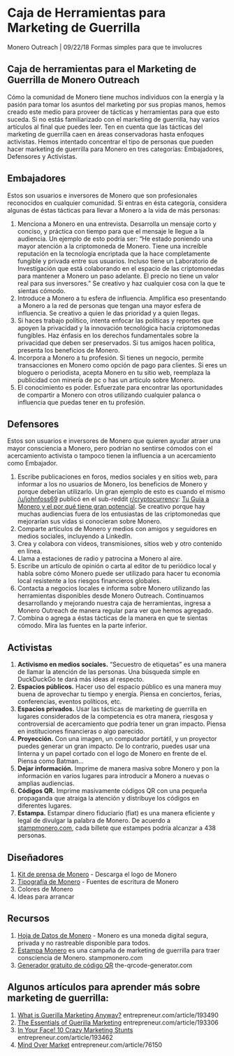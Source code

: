 # Caja de Herramientas para Marketing de Guerrilla

Monero Outreach | 09/22/18 Formas simples para que te involucres

## Caja de herramientas para el Marketing de Guerrilla de Monero Outreach

Cómo la comunidad de Monero tiene muchos individuos con la energía y la pasión para tomar los asuntos del marketing por sus propias manos, hemos creado este medio para proveer de tácticas y herramientas para que esto suceda. Si no estás familiarizado con el marketing de guerrilla, hay varios artículos al final que puedes leer. Ten en cuenta que las tácticas del marketing de guerrilla caen en áreas conservadoras hasta enfoques activistas. Hemos intentado concentrar el tipo de personas que pueden hacer marketing de guerrilla para Monero en tres categorías: Embajadores, Defensores y Activistas.

## Embajadores

Estos son usuarios e inversores de Monero que son profesionales reconocidos en cualquier comunidad. Si entras en ésta categoría, considera algunas de éstas tácticas para llevar a Monero a la vida de más personas:

1. Menciona a Monero en una entrevista. Desarrolla un mensaje corto y conciso, y práctica con tiempo para que el mensaje le llegue a la audiencia. Un ejemplo de esto podría ser: “He estado poniendo una mayor atención a la criptomoneda de Monero. Tiene una increíble reputación en la tecnología encriptada que la hace completamente fungible y privada entre sus usuarios. Incluso tiene un Laboratorio de Investigación que está colaborando en el espacio de las criptomonedas para mantener a Monero un paso adelante. El precio no tiene un valor real para sus inversores.” Se creativo y haz cualquier cosa con la que te sientas cómodo.
2. Introduce a Monero a tu esfera de influencia. Amplifica eso presentando a Monero a la red de personas que tengan una mayor esfera de influencia. Se creativo a quien le das prioridad y a quien llegas.
3. Si haces trabajo político, intenta enfocar las políticas y reportes que apoyen la privacidad y la innovación tecnológica hacia criptomonedas fungibles. Haz énfasis en los derechos fundamentales sobre la privacidad que deben ser preservados. Si tus amigos hacen política, presenta los beneficios de Monero.
4. Incorpora a Monero a tu profesión. Si tienes un negocio, permite transacciones en Monero como opción de pago para clientes. Si eres un bloguero o periodista, acepta Monero en tu sitio web, reemplaza la publicidad con minería de pc o has un artículo sobre Monero.
5. El conocimiento es poder. Esfuerzate para encontrar las oportunidades de compartir a Monero con otros utilizando cualquier palanca o influencia que puedas tener en tu profesión.

## Defensores

Estos son usuarios e inversores de Monero que quieren ayudar atraer una mayor consciencia a Monero, pero podrían no sentirse cómodos con el acercamiento activista o tampoco tienen la influencia a un acercamiento como Embajador.

1. Escribe publicaciones en foros, medios sociales y en sitios web, para informar a los no usuarios de Monero, los beneficios de Monero y porque deberían utilizarlo. Un gran ejemplo de esto es cuando el mismo [/u/johnfoss69](https://www.reddit.com/user/johnfoss69) publicó en el sub-reddit  [r/cryptocurrency](https://www.reddit.com/r/CryptoCurrency/): [Tu Guía a Monero y el por qué tiene gran potencial](https://www.reddit.com/r/CryptoCurrency/comments/7ra409/your_guide_to_monero_and_why_it_has_great/). Se creativo porque hay muchas audiencias fuera de los entusiastas de las criptomonedas que mejorarían sus vidas si conocieran sobre Monero.
2. Comparte artículos de Monero y medios con amigos y seguidores en medios sociales, incluyendo a LinkedIn.
3. Crea y colabora con videos, transmisiones, sitios web y otro contenido en línea.
4. Llama a estaciones de radio y patrocina a Monero al aire.
5. Escribe un artículo de opinión o carta al editor de tu periódico local y habla sobre cómo Monero puede ser utilizado para hacer tu economía local resistente a los riesgos financieros globales.
6. Contacta a negocios locales e informa sobre Monero utilizando las herramientas disponibles desde Monero Outreach. Continuamos desarrollando y mejorando nuestra caja de herramientas, ingresa a Monero Outreach de manera regular para ver que hemos agregado.
7. Combina o agrega a éstas tácticas de la manera en que te sientas cómodo. Mira las fuentes en la parte inferior.

## Activistas

1. **Activismo en medios sociales.** “Secuestro de etiquetas” es una manera de llamar la atención de las personas. Una búsqueda simple en DuckDuckGo te dará más ideas al respecto.
2. **Espacios públicos.** Hacer uso del espacio público es una manera muy buena de aprovechar tu tiempo y energía. Piensa en conciertos, ferias, conferencias, eventos políticos, etc.
3. **Espacios privados.** Usar las tácticas de marketing de guerrilla en lugares considerados de la competencia es otra manera, riesgosa y controversial de acercamiento que podría tener un gran impacto. Piensa en instituciones financieras o algo parecido.
4. **Proyección.** Con una imagen, un computador portátil, y un proyector puedes generar un gran impacto. De lo contrario, puedes usar una linterna y un papel cortado con el logo de Monero en frente de el. Piensa como Batman...
5. **Dejar información.** Imprime de manera masiva sobre Monero y pon la información en varios lugares para introducir a Monero a nuevas o amplias audiencias.
6. **Códigos QR.** Imprime masivamente códigos QR con una pequeña propaganda que atraiga la atención y distribuye los códigos en diferentes lugares.
7. **Estampa.** Estampar dinero fiduciario (fiat) es una manera eficiente y legal de divulgar la palabra de Monero. De acuerdo a [stampmonero.com](https://stampmonero.com/), cada billete que estampes podría alcanzar a 438 personas.

## Diseñadores

1. [Kit de prensa de Monero](https://ww.getmonero.org/es/press-kit/index.html) - Descarga el logo de Monero
2. [Tipografía de Monero](https://www.monerooutreach.org/tipografia-monero.php) - Fuentes de escritura de Monero
3. Colores de Monero
4. Ideas para arrancar

## Recursos

1. [Hoja de Datos de Monero](https://www.monerooutreach.org/monero-hoja-datos.php) - Monero es una moneda digital segura, privada y no rastreable disponible para todos.
2. [Estampa Monero](https://stampmonero.com/) es una campaña de marketing de guerrilla para traer consciencia de Monero.
stampmonero.com
3. [Generador gratuito de código QR](https://www.the-qrcode-generator.com/)
the-qrcode-generator.com

## Algunos artículos para aprender más sobre marketing de guerrilla:

1. [What is Guerilla Marketing Anyway?](https://www.entrepreneur.com/article/193490)
entrepreneur.com/article/193490
2. [The Essentials of Guerilla Marketing](https://www.entrepreneur.com/article/193306)
entrepreneur.com/article/193306
3. [In Your Face! 10 Crazy Marketing Stunts](https://www.entrepreneur.com/article/193462)
entrepreneur.com/article/193462
4. [Mind Over Market](https://www.entrepreneur.com/article/76150)
entrepreneur.com/article/76150

